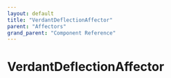 ```yaml
---
layout: default
title: "VerdantDeflectionAffector"
parent: "Affectors"
grand_parent: "Component Reference"
---
```


# VerdantDeflectionAffector